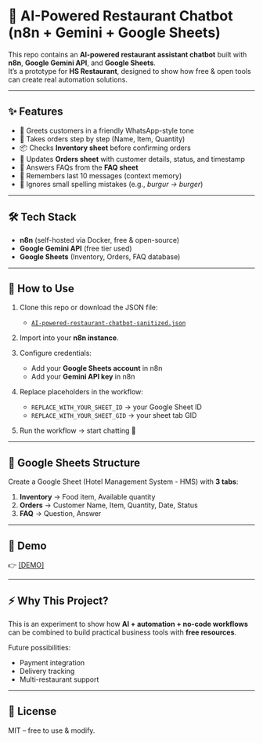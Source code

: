 # 🍔 AI-Powered Restaurant Chatbot (n8n + Gemini + Google Sheets)

This repo contains an **AI-powered restaurant assistant chatbot** built with **n8n**, **Google Gemini API**, and **Google Sheets**.  
It’s a prototype for **HS Restaurant**, designed to show how free & open tools can create real automation solutions.  

---

## ✨ Features
- 🤖 Greets customers in a friendly WhatsApp-style tone  
- 🛒 Takes orders step by step (Name, Item, Quantity)  
- 📦 Checks **Inventory sheet** before confirming orders  
- 📝 Updates **Orders sheet** with customer details, status, and timestamp  
- 🙋 Answers FAQs from the **FAQ sheet**  
- 🧠 Remembers last 10 messages (context memory)  
- 🔡 Ignores small spelling mistakes (e.g., *burgur → burger*)  

---

## 🛠 Tech Stack
- **n8n** (self-hosted via Docker, free & open-source)  
- **Google Gemini API** (free tier used)  
- **Google Sheets** (Inventory, Orders, FAQ database)  

---

## 🚀 How to Use
1. Clone this repo or download the JSON file:  
   - [`AI-powered-restaurant-chatbot-sanitized.json`](./AI-powered-restaurant-chatbot-sanitized.json)  

2. Import into your **n8n instance**.  

3. Configure credentials:  
   - Add your **Google Sheets account** in n8n  
   - Add your **Gemini API key** in n8n  

4. Replace placeholders in the workflow:  
   - `REPLACE_WITH_YOUR_SHEET_ID` → your Google Sheet ID  
   - `REPLACE_WITH_YOUR_SHEET_GID` → your sheet tab GID  

5. Run the workflow → start chatting 🎉  

---

## 📂 Google Sheets Structure
Create a Google Sheet (Hotel Management System - HMS) with **3 tabs**:  
1. **Inventory** → Food item, Available quantity  
2. **Orders** → Customer Name, Item, Quantity, Date, Status  
3. **FAQ** → Question, Answer  

---

## 🎥 Demo
👉 [[DEMO]](https://www.linkedin.com/posts/harshil-somisetty_n8n-automation-ai-activity-7374776224893607936-6NtK?utm_source=social_share_send&utm_medium=member_desktop_web&rcm=ACoAAFFrjX8B7lg4xKD8nqEJmkF_1P5lZ-RKwtE)  

---

## ⚡ Why This Project?
This is an experiment to show how **AI + automation + no-code workflows** can be combined to build practical business tools with **free resources**.  

Future possibilities:  
- Payment integration  
- Delivery tracking  
- Multi-restaurant support  

---

## 📜 License
MIT – free to use & modify.  
